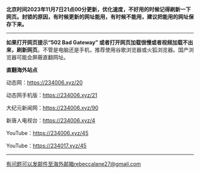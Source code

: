 **北京时间2023年11月7日21点00分更新，优化速度，不好用的时候记得刷新一下网页。封锁的原因，有时候更新的网址能用，有时候不能用，建议把能用的网址保存下来。**

***

**如果打开网页提示“502 Bad Gateway” 或者打开网页加载很慢或者视频加载不出来，刷新网页**。不管是电脑还是手机，推荐使用谷歌浏览器或火狐浏览器。国产浏览器可能会屏蔽直翻网址。

**直翻海外站点**

动态网：https://234006.xyz/20

动态网手机版：https://234006.xyz/21

大纪元新闻网：https://234006.xyz/90

新唐人电视台：https://234006.xyz/4

YouTube：https://234006.xyz/45

YouTube：https://234017.xyz/45

***


有问题可以发邮件至海外邮箱rebeccalane27@gmail.com